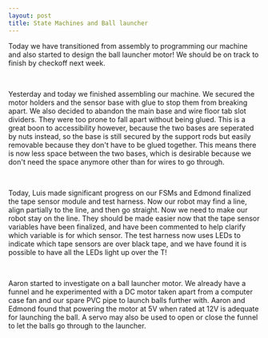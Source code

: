 ```yaml
---
layout: post
title: State Machines and Ball launcher
---
```


<p>Today we have transitioned from assembly to programming our machine and also started to design the ball launcher motor! We should be on track to finish by checkoff next week.</p><br />

<p>
Yesterday and today we finished assembling our machine. We secured the motor holders and the sensor base with glue to stop them from breaking apart. We also decided to abandon the main base and wire floor tab slot dividers. They were too prone to fall apart without being glued. This is a great boon to accessibility however, because the two bases are seperated by nuts instead, so the base is still secured by the support rods but easily removable because they don't have to be glued together. This means there is now less space between the two bases, which is desirable because we don't need the space anymore other than for wires to go through.
</p><br />

<p>
Today, Luis made significant progress on our FSMs and Edmond finalized the tape sensor module and test harness. Now our robot may find a line, align partially to the line, and then go straight. Now we need to make our robot stay on the line. They should be made easier now that the tape sensor variables have been finalized, and have been commented to help clarify which variable is for which sensor. The test harness now uses LEDs to indicate which tape sensors are over black tape, and we have found it is possible to have all the LEDs light up over the T!
</p><br />

<p>Aaron started to investigate on a ball launcher motor. We already have a funnel and he experimented with a DC motor taken apart from a computer case fan and our spare PVC pipe to launch balls further with. Aaron and Edmond found that powering the motor at 5V when rated at 12V is adequate for launching the ball. A servo may also be used to open or close the funnel to let the balls go through to the launcher.</p>